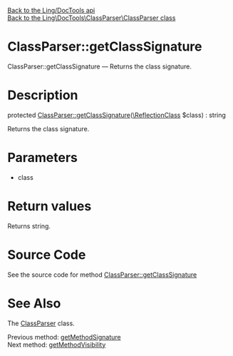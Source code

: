 [Back to the Ling/DocTools api](https://github.com/lingtalfi/DocTools/blob/master/doc/api/Ling/DocTools.md)<br>
[Back to the Ling\DocTools\ClassParser\ClassParser class](https://github.com/lingtalfi/DocTools/blob/master/doc/api/Ling/DocTools/ClassParser/ClassParser.md)


ClassParser::getClassSignature
================



ClassParser::getClassSignature — Returns the class signature.




Description
================


protected [ClassParser::getClassSignature](https://github.com/lingtalfi/DocTools/blob/master/doc/api/Ling/DocTools/ClassParser/ClassParser/getClassSignature.md)([\ReflectionClass](http://php.net/manual/en/class.reflectionclass.php) $class) : string




Returns the class signature.




Parameters
================


- class

    


Return values
================

Returns string.








Source Code
===========
See the source code for method [ClassParser::getClassSignature](https://github.com/lingtalfi/DocTools/blob/master/ClassParser/ClassParser.php#L918-L921)


See Also
================

The [ClassParser](https://github.com/lingtalfi/DocTools/blob/master/doc/api/Ling/DocTools/ClassParser/ClassParser.md) class.

Previous method: [getMethodSignature](https://github.com/lingtalfi/DocTools/blob/master/doc/api/Ling/DocTools/ClassParser/ClassParser/getMethodSignature.md)<br>Next method: [getMethodVisibility](https://github.com/lingtalfi/DocTools/blob/master/doc/api/Ling/DocTools/ClassParser/ClassParser/getMethodVisibility.md)<br>

